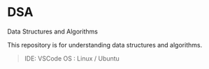 # DSA
Data Structures and Algorithms 

This repository is for understanding data structures and algorithms.

> IDE: VSCode
> OS : Linux / Ubuntu
